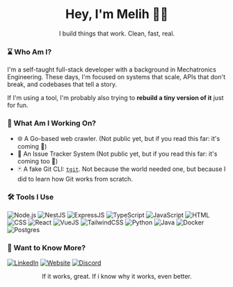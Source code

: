 <h1 align="center">Hey, I'm Melih 👨‍💻</h1>
<p align="center">I build things that work. Clean, fast, real.</p>

### ⌛ Who Am I?

I'm a self-taught full-stack developer with a background in Mechatronics Engineering.
These days, I'm focused on systems that scale, APIs that don't break, and codebases that tell a story.

If I'm using a tool, I'm probably also trying to **rebuild a tiny version of it** just for fun.

### 🚧 What Am I Working On?
- 🌐 A Go-based web crawler.
  (Not public yet, but if you read this far: it's coming 👀)
- 🦁 An Issue Tracker System (Not public yet, but if you read this far: it's coming too 👀)
- 🃏 A fake Git CLI: [`tgit`](https://github.com/melihguleyupoglu/tgit). Not because the world needed one, but because I did to learn how Git works from scratch.

### 🛠️ Tools I Use 
![Node.js](https://img.shields.io/badge/Node.js-6DA55F?logo=node.js&logoColor=white)
![NestJS](https://img.shields.io/badge/Nest.js-%23E0234E.svg?logo=nestjs&logoColor=white)
![ExpressJS](https://img.shields.io/badge/Express.js-%23404d59.svg?logo=express&logoColor=%2361DAFB)
![TypeScript](https://img.shields.io/badge/TypeScript-3178C6?logo=typescript&logoColor=fff)
![JavaScript](https://img.shields.io/badge/JavaScript-F7DF1E?logo=javascript&logoColor=000)
![HTML](https://img.shields.io/badge/HTML-%23E34F26.svg?logo=html5&logoColor=white)
![CSS](https://img.shields.io/badge/CSS-1572B6?logo=css3&logoColor=fff)
![React](https://img.shields.io/badge/React-%2320232a.svg?logo=react&logoColor=%2361DAFB)
![VueJS](https://img.shields.io/badge/Vue.js-4FC08D?logo=vuedotjs&logoColor=fff)
![TailwindCSS](https://img.shields.io/badge/Tailwind%20CSS-%2338B2AC.svg?logo=tailwind-css&logoColor=white)
![Python](https://img.shields.io/badge/Python-3776AB?logo=python&logoColor=fff)
![Java](https://img.shields.io/badge/Java-%23ED8B00.svg?logo=openjdk&logoColor=white)
![Docker](https://img.shields.io/badge/Docker-2496ED?logo=docker&logoColor=fff)
![Postgres](https://img.shields.io/badge/Postgres-%23316192.svg?logo=postgresql&logoColor=white)

### 🤝 Want to Know More?
[![LinkedIn](https://custom-icon-badges.demolab.com/badge/LinkedIn-0A66C2?logo=linkedin-white&logoColor=fff)](https://www.linkedin.com/in/melihguleyupoglu)
[![Website](https://img.shields.io/website-up-down-green-red/http/NOTAWORKINGLINK.com.svg)](#)
[![Discord](https://img.shields.io/badge/melihgpl-%235865F2.svg?&logo=discord&logoColor=white)](#)


<p align="center">If it works, great. If i know why it works, even better.</p>


<!--
**melihguleyupoglu/melihguleyupoglu** is a ✨ _special_ ✨ repository because its `README.md` (this file) appears on your GitHub profile.

Here are some ideas to get you started:

- 🔭 I’m currently working on ...
- 🌱 I’m currently learning ...
- 👯 I’m looking to collaborate on ...
- 🤔 I’m looking for help with ...
- 💬 Ask me about ...
- 📫 How to reach me: ...
- 😄 Pronouns: ...
- ⚡ Fun fact: ...
-->
